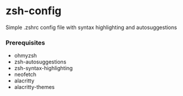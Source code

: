 # zsh-config
Simple .zshrc config file with syntax highlighting and autosuggestions

### Prerequisites
- ohmyzsh
- zsh-autosuggestions
- zsh-syntax-highlighting
- neofetch
- alacritty
- alacritty-themes
